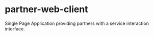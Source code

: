 # partner-web-client
Single Page Application providing partners with a service interaction interface. 
